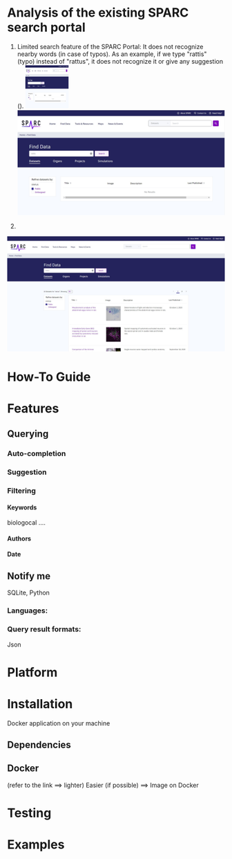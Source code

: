 
# Analysis of the existing SPARC search portal

1. Limited search feature of the SPARC Portal:
   It does not recognize nearby words (in case of typos). As an example, if we type "rattis" (typo) instead of "rattus", it does not recognize it or give any suggestion ().
   <img src="https://github.com/Niloofar-Sh/aqua/blob/main/src/assets/images/rattis_current_result.jpg" width="100" height="100">
   ![rattis_current_result](https://github.com/Niloofar-Sh/aqua/blob/main/src/assets/images/rattis_current_result.jpg)

2. 


![rattus_current_result](https://github.com/Niloofar-Sh/aqua/blob/main/src/assets/images/rattus_current_result.jpg)


# How-To Guide





# Features

## Querying



### Auto-completion


### Suggestion

### Filtering

#### Keywords
biologocal ....

#### Authors

#### Date


## Notify me

SQLite, Python



### Languages:

    
    
### Query result formats:
Json
    
    


# Platform

# Installation
Docker application on your machine
## Dependencies


## Docker 
(refer to the link ==> lighter)
Easier (if possible) ==> Image on Docker

# Testing

# Examples


